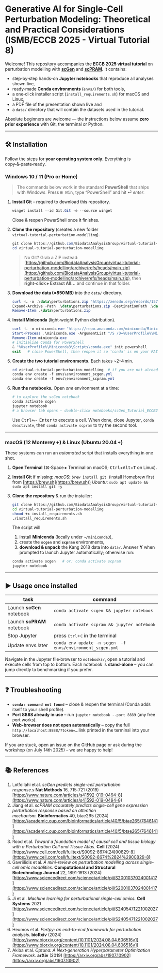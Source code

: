 # Generative AI for Single-Cell Perturbation Modeling: Theoretical and Practical Considerations (ISMB/ECCB 2025 - Virtual Tutorial 8)

Welcome! This repository accompanies the **ECCB 2025 virtual tutorial** on perturbation modelling with [**scGen**](https://github.com/theislab/scgen) and [**scPRAM**](https://github.com/jiang-q19/scPRAM). It contains:
* step‑by‑step hands-on **Jupyter notebooks** that reproduce all analyses shown live,
* ready‑made **Conda environments** (`envs/`) for both tools,
* a one‑click installer script (`install_requirements.sh`) for macOS and Linux, 
* a PDF file of the presentation shown live and
* a `data/` directory that will contain the datasets used in the tutorial.

Absolute beginners are welcome — the instructions below assume **zero prior experience** with Git, the terminal or Python.

---

## 🛠️ Installation

Follow the steps for **your operating system only**. Everything is copy‑&‑paste‑ready.

### Windows 10 / 11 (Pro or Home)

> The commands below work in the standard **PowerShell** that ships with Windows. Press <kbd>⊞ Win</kbd>, type “PowerShell” and hit ⏎ *enter*.

1. **Install Git** – required to download this repository.

   ```powershell
   winget install --id Git.Git -e --source winget
   ```

   Close & reopen PowerShell once it finishes.

2. **Clone the repository** (creates a new folder `virtual‑tutorial‑perturbation‑modelling`).

   ```powershell
   git clone https://github.com/BiodataAnalysisGroup/virtual-tutorial-perturbation-modelling.git
   cd virtual-tutorial-perturbation-modelling
   ```

   > No Git? Grab a ZIP instead: [https://github.com/BiodataAnalysisGroup/virtual-tutorial-perturbation-modelling/archive/refs/heads/main.zip](https://github.com/BiodataAnalysisGroup/virtual-tutorial-perturbation-modelling/archive/refs/heads/main.zip), then **right‑click ▸ Extract All…** and continue in that folder.

3. **Download the data (≈850 MB)** into the `data/` directory.

   ```powershell
   curl -L -o .\data\perturbations.zip "https://zenodo.org/records/15745452/files/zenodo_perturbations_ECCB2025.zip?download=1"
   Expand-Archive -Path .\data\perturbations.zip -DestinationPath .\data\ -Force
   Remove-Item .\data\perturbations.zip
   ```

4. **Install Miniconda** (light‑weight Python distribution).

   ```powershell
   curl -L -o miniconda.exe "https://repo.anaconda.com/miniconda/Miniconda3-latest-Windows-x86_64.exe"
   Start-Process .\miniconda.exe -ArgumentList "/S /D=%UserProfile%\Miniconda3" -Wait
   Remove-Item miniconda.exe
   # initialise Conda for PowerShell
   & "%UserProfile%\Miniconda3\Scripts\conda.exe" init powershell
   exit   # close PowerShell, then reopen it so 'conda' is on your PATH
   ```

5. **Create the two tutorial environments.**  Each takes \~2–4 min.

   ```powershell
   cd virtual-tutorial-perturbation-modelling  # if you are not already inside
   conda env create -f envs\environment_scgen.yml
   conda env create -f envs\environment_scpram.yml
   ```

6. **Run the notebooks.**  Open *one* environment at a time:

   ```powershell
   # to explore the scGen notebook
   conda activate scgen
   jupyter notebook
   # a browser tab opens – double‑click notebooks/scGen_Tutorial_ECCB2025.ipynb
   ```

   Use <kbd>Ctrl+↵ Enter</kbd> to execute a cell. When done, close Jupyter, `conda deactivate`, then `conda activate scpram` to try the second tool.

---

### macOS (12 Monterey +) & Linux (Ubuntu 20.04 +)

These systems can run an *automated* script that installs everything in one shot.

1. **Open Terminal** (⌘‑Space ▸ Terminal on macOS; <kbd>Ctrl</kbd>+<kbd>Alt</kbd>+<kbd>T</kbd> on Linux).
2. **Install Git** if missing:
   *macOS*: `brew install git`  (install Homebrew first from [https://brew.sh](https://brew.sh))
   *Ubuntu*: `sudo apt update && sudo apt install git -y`
3. **Clone the repository** & run the installer:

   ```bash
   git clone https://github.com/BiodataAnalysisGroup/virtual-tutorial-perturbation-modelling.git
   cd virtual-tutorial-perturbation-modelling
   chmod +x install_requirements.sh
   ./install_requirements.sh
   ```

   The script will

   1. install **Miniconda** (locally under `~/miniconda3`),
   2. create the **`scgen`** and **`scpram`** environments,
   3. **download & unpack** the Kang 2018 data into `data/`.
      Answer **Y** when prompted to launch Jupyter automatically; otherwise run:

   ```bash
   conda activate scgen   # or: conda activate scpram
   jupyter notebook
   ```

---

## ▶️ Usage once installed

| task                       | command                                                    |
| -------------------------- | ---------------------------------------------------------- |
| Launch **scGen** notebook  | `conda activate scgen && jupyter notebook`                 |
| Launch **scPRAM** notebook | `conda activate scpram && jupyter notebook`                |
| Stop Jupyter               | press <kbd>Ctrl</kbd>+<kbd>C</kbd> in the terminal         |
| Update envs later          | `conda env update -n scgen  -f envs/environment_scgen.yml` |

Navigate in the Jupyter file‑browser to `notebooks/`, open a tutorial and execute cells from top to bottom. Each notebook is **stand‑alone** – you can jump directly to benchmarking if you prefer.

---

## ❓ Troubleshooting

* **`conda: command not found`** – close & reopen the terminal (Conda adds itself to your shell profile).
* **Port 8888 already in use** – run `jupyter notebook --port 8889` (any free port works).
* **Web‑browser does not open automatically** – copy the full `http://localhost:8888/?token=…` link printed in the terminal into your browser.

If you are stuck, open an issue on the GitHub page or ask during the workshop (on July 14th 2025) – we are happy to help!

---

## 📚 References

1. Lotfollahi et al. *scGen predicts single-cell perturbation response.s* **Nat Methods** 16, 715‑721 (2019) [https://www.nature.com/articles/s41592-019-0494-8](https://www.nature.com/articles/s41592-019-0494-8)
2. Jiang et al. *scPRAM accurately predicts single-cell gene expression perturbation response based on attention mechanism.* **Bioinformatics** 40, btae265 (2024) [https://academic.oup.com/bioinformatics/article/40/5/btae265/7646141](https://academic.oup.com/bioinformatics/article/40/5/btae265/7646141)
3. Rood et al. *Toward a foundation model of causal cell and tissue biology with a Perturbation Cell and Tissue Atlas.* **Cell** (2024) [https://www.cell.com/cell/fulltext/S0092-8674(24)00829-8](https://www.cell.com/cell/fulltext/S0092-8674%2824%2900829-8)
4. Gavriilidis et al. *A mini-review on perturbation modelling across single-cell omic modalities.* **Computational and Structural Biotechnology Journal** 22, 1891‑1913 (2024) [https://www.sciencedirect.com/science/article/pii/S2001037024001417](https://www.sciencedirect.com/science/article/pii/S2001037024001417)
5. Ji et al. *Machine learning for perturbational single-cell omics.* **Cell Systems** 2021 [https://www.sciencedirect.com/science/article/pii/S2405471221002027](https://www.sciencedirect.com/science/article/pii/S2405471221002027)
6. Heumos et al. *Pertpy: an end-to-end framework for perturbation analysis.* **bioRxiv** (2024) [https://www.biorxiv.org/content/10.1101/2024.08.04.606516v1](https://www.biorxiv.org/content/10.1101/2024.08.04.606516v1)
7. Akiba et al. *Optuna: A Next‑generation Hyperparameter Optimization Framework.* **arXiv** (2019) [https://arxiv.org/abs/1907.10902](https://arxiv.org/abs/1907.10902)

---